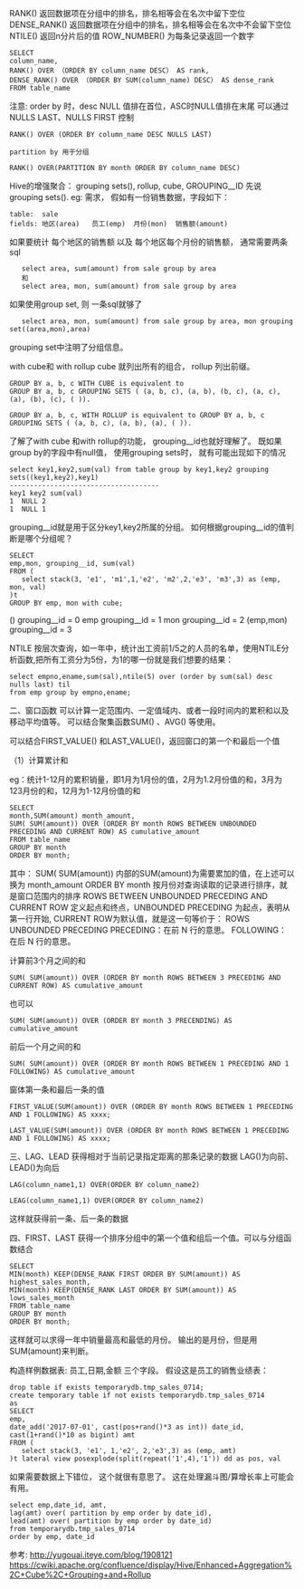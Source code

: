 RANK()	        返回数据项在分组中的排名，排名相等会在名次中留下空位
DENSE_RANK()	返回数据项在分组中的排名，排名相等会在名次中不会留下空位
NTILE()    	    返回n分片后的值
ROW_NUMBER()	为每条记录返回一个数字
```
SELECT
column_name,
RANK() OVER （ORDER BY column_name DESC） AS rank,
DENSE_RANK() OVER （ORDER BY SUM(column_name) DESC） AS dense_rank
FROM table_name
```
注意: order by 时，desc NULL 值排在首位，ASC时NULL值排在末尾
可以通过NULLS LAST、NULLS FIRST 控制
```
RANK() OVER (ORDER BY column_name DESC NULLS LAST)

partition by 用于分组

RANK() OVER(PARTITION BY month ORDER BY column_name DESC)
```

Hive的增强聚合： grouping sets(), rollup, cube, GROUPING__ID
先说grouping sets().
eg: 需求， 假如有一份销售数据，字段如下：
```
table:  sale
fields: 地区(area)   员工(emp)  月份(mon)  销售额(amount)
```
如果要统计 每个地区的销售额 以及 每个地区每个月份的销售额， 通常需要两条sql
```
   select area, sum(amount) from sale group by area
   和
   select area, mon, sum(amount) from sale group by area
```
如果使用group set, 则 一条sql就够了
```
   select area, mon, sum(amount) from sale group by area, mon grouping set((area,mon),area)
```
grouping set中注明了分组信息。

with cube和 with rollup
cube 就列出所有的组合， rollup 列出前缀。
```
GROUP BY a, b, c WITH CUBE is equivalent to
GROUP BY a, b, c GROUPING SETS ( (a, b, c), (a, b), (b, c), (a, c), (a), (b), (c), ( )).
```
```
GROUP BY a, b, c, WITH ROLLUP is equivalent to GROUP BY a, b, c GROUPING SETS ( (a, b, c), (a, b), (a), ( )).
```
了解了with cube 和with rollup的功能， grouping__id也就好理解了。
既如果group by的字段中有null值， 使用grouping sets时， 就有可能出现如下的情况
```
select key1,key2,sum(val) from table group by key1,key2 grouping sets((key1,key2),key1)
-------------------------------------
key1 key2 sum(val)
1  NULL 2
1  NULL 1
```
grouping__id就是用于区分key1,key2所属的分组。
如何根据grouping__id的值判断是哪个分组呢？
```
SELECT
emp,mon, grouping__id, sum(val)
FROM (
   select stack(3, 'e1', 'm1',1,'e2', 'm2',2,'e3', 'm3',3) as (emp, mon, val)
)t
GROUP BY emp, mon with cube;
```
()        grouping__id = 0
emp       grouping__id = 1
mon       grouping__id = 2
(emp,mon) grouping__id = 3

NTILE
按层次查询，如一年中，统计出工资前1/5之的人员的名单，使用NTILE分析函数,把所有工资分为5份，为1的哪一份就是我们想要的结果：
```
select empno,ename,sum(sal),ntile(5) over (order by sum(sal) desc nulls last) til
from emp group by empno,ename;
```


二、窗口函数
可以计算一定范围内、一定值域内、或者一段时间内的累积和以及移动平均值等。
可以结合聚集函数SUM() 、AVG() 等使用。

可以结合FIRST_VALUE() 和LAST_VALUE()，返回窗口的第一个和最后一个值

（1）计算累计和

eg：统计1-12月的累积销量，即1月为1月份的值，2月为1.2月份值的和，3月为123月份的和，12月为1-12月份值的和

```
SELECT
month,SUM(amount) month_amount,
SUM( SUM(amount)) OVER (ORDER BY month ROWS BETWEEN UNBOUNDED PRECEDING AND CURRENT ROW) AS cumulative_amount
FROM table_name
GROUP BY month
ORDER BY month;
```
 其中：
SUM( SUM(amount)) 内部的SUM(amount)为需要累加的值，在上述可以换为 month_amount
ORDER BY month 按月份对查询读取的记录进行排序，就是窗口范围内的排序
ROWS BETWEEN UNBOUNDED PRECEDING AND CURRENT ROW 定义起点和终点，UNBOUNDED PRECEDING 为起点，表明从第一行开始, CURRENT ROW为默认值，就是这一句等价于：
ROWS UNBOUNDED PRECEDING
PRECEDING：在前 N 行的意思。
FOLLOWING：在后 N 行的意思。

计算前3个月之间的和

```
SUM( SUM(amount)) OVER (ORDER BY month ROWS BETWEEN 3 PRECEDING AND CURRENT ROW) AS cumulative_amount
```
 也可以
```
SUM( SUM(amount)) OVER (ORDER BY month 3 PRECENDING) AS cumulative_amount
```
 前后一个月之间的和
```
SUM( SUM(amount)) OVER (ORDER BY month ROWS BETWEEN 1 PRECEDING AND 1 FOLLOWING) AS cumulative_amount
```
窗体第一条和最后一条的值
```
FIRST_VALUE(SUM(amount)) OVER (ORDER BY month ROWS BETWEEN 1 PRECEDING AND 1 FOLLOWING) AS xxxx;

LAST_VALUE(SUM(amount)) OVER (ORDER BY month ROWS BETWEEN 1 PRECEDING AND 1 FOLLOWING) AS xxxx;
 ```
三、LAG、LEAD
获得相对于当前记录指定距离的那条记录的数据
LAG()为向前、LEAD()为向后
```
LAG(column_name1,1) OVER(ORDER BY column_name2)

LEAG(column_name1,1) OVER(ORDER BY column_name2)
```
这样就获得前一条、后一条的数据

四、FIRST、LAST
获得一个排序分组中的第一个值和组后一个值。可以与分组函数结合
```
SELECT
MIN(month) KEEP(DENSE_RANK FIRST ORDER BY SUM(amount)) AS highest_sales_month,
MIN(month) KEEP(DENSE_RANK LAST ORDER BY SUM(amount)) AS lows_sales_month
FROM table_name
GROUP BY month
ORDER BY month;
```
这样就可以求得一年中销量最高和最低的月份。
输出的是月份，但是用SUM(amount)来判断。


构造样例数据表: 员工,日期,金额 三个字段。 假设这是员工的销售业绩表：
```
drop table if exists temporarydb.tmp_sales_0714;
create temporary table if not exists temporarydb.tmp_sales_0714
as
SELECT
emp,
date_add('2017-07-01', cast(pos+rand()*3 as int)) date_id,
cast(1+rand()*10 as bigint) amt
FROM (
   select stack(3, 'e1', 1,'e2', 2,'e3',3) as (emp, amt)
)t lateral view posexplode(split(repeat('1',4),'1')) dd as pos, val
```

如果需要数据上下错位， 这个就很有意思了。 这在处理漏斗图/算增长率上可能会有用。
```
select emp,date_id, amt,
lag(amt) over( partition by emp order by date_id),
lead(amt) over( partition by emp order by date_id)
from temporarydb.tmp_sales_0714
order by emp, date_id
```



参考: http://yugouai.iteye.com/blog/1908121
https://cwiki.apache.org/confluence/display/Hive/Enhanced+Aggregation%2C+Cube%2C+Grouping+and+Rollup